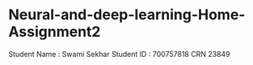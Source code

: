 # Neural-and-deep-learning-Home-Assignment2
Student Name : Swami Sekhar 
Student ID : 700757818
CRN 23849
